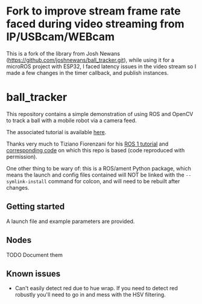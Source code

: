 # Fork to improve stream frame rate faced during video streaming from IP/USBcam/WEBcam 

This is a fork of the library from Josh Newans (https://github.com/joshnewans/ball_tracker.git), while using it for a microROS project with ESP32, I faced latency issues in the video stream so I made a few changes in the timer callback, and publish instances. 


# ball_tracker

This repository contains a simple demonstration of using ROS and OpenCV to track a ball with a mobile robot via a camera feed.

The associated tutorial is available [here](https://youtu.be/gISSSbYUZag).

Thanks very much to Tiziano Fiorenzani for his [ROS 1 tutorial](https://www.youtube.com/watch?v=We6CQHhhOFo) and [corresponding code](https://github.com/tizianofiorenzani/ros_tutorials/blob/master/opencv/src/find_ball.py) on which this repo is based (code reproduced with permission).

One other thing to be wary of: this is a ROS/ament Python package, which means the launch and config files contained will NOT be linked with the `--symlink-install` command for colcon, and will need to be rebuilt after changes.


## Getting started

A launch file and example parameters are provided.

## Nodes

TODO Document them

## Known issues
- Can't easily detect red due to hue wrap. If you need to detect red robustly you'll need to go in and mess with the HSV filtering.

